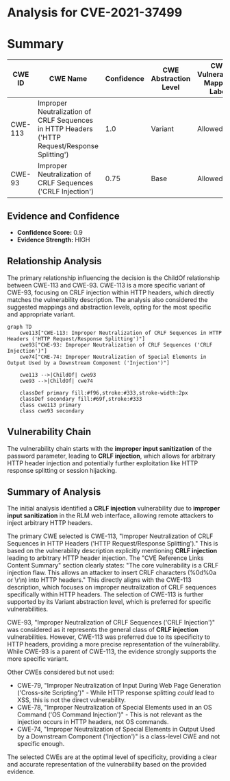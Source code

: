 # Analysis for CVE-2021-37499

# Summary
| CWE ID | CWE Name | Confidence | CWE Abstraction Level | CWE Vulnerability Mapping Label | CWE-Vulnerability Mapping Notes |
|---|---|---|---|---|---|
| CWE-113 | Improper Neutralization of CRLF Sequences in HTTP Headers ('HTTP Request/Response Splitting') | 1.0 | Variant | Allowed | Primary CWE |
| CWE-93 | Improper Neutralization of CRLF Sequences ('CRLF Injection') | 0.75 | Base | Allowed | Secondary Candidate |

## Evidence and Confidence

*   **Confidence Score:** 0.9
*   **Evidence Strength:** HIGH

## Relationship Analysis
The primary relationship influencing the decision is the ChildOf relationship between CWE-113 and CWE-93. CWE-113 is a more specific variant of CWE-93, focusing on CRLF injection within HTTP headers, which directly matches the vulnerability description. The analysis also considered the suggested mappings and abstraction levels, opting for the most specific and appropriate variant.

```mermaid
graph TD
    cwe113["CWE-113: Improper Neutralization of CRLF Sequences in HTTP Headers ('HTTP Request/Response Splitting')"]
    cwe93["CWE-93: Improper Neutralization of CRLF Sequences ('CRLF Injection')"]
    cwe74["CWE-74: Improper Neutralization of Special Elements in Output Used by a Downstream Component ('Injection')"]

    cwe113 -->|ChildOf| cwe93
    cwe93 -->|ChildOf| cwe74

    classDef primary fill:#f96,stroke:#333,stroke-width:2px
    classDef secondary fill:#69f,stroke:#333
    class cwe113 primary
    class cwe93 secondary
```

## Vulnerability Chain
The vulnerability chain starts with the **improper input sanitization** of the password parameter, leading to **CRLF injection**, which allows for arbitrary HTTP header injection and potentially further exploitation like HTTP response splitting or session hijacking.

## Summary of Analysis
The initial analysis identified a **CRLF injection** vulnerability due to **improper input sanitization** in the RLM web interface, allowing remote attackers to inject arbitrary HTTP headers.

The primary CWE selected is CWE-113, "Improper Neutralization of CRLF Sequences in HTTP Headers ('HTTP Request/Response Splitting')." This is based on the vulnerability description explicitly mentioning **CRLF injection** leading to arbitrary HTTP header injection. The "CVE Reference Links Content Summary" section clearly states: "The core vulnerability is a CRLF injection flaw. This allows an attacker to insert CRLF characters (%0d%0a or \r\n) into HTTP headers." This directly aligns with the CWE-113 description, which focuses on improper neutralization of CRLF sequences specifically within HTTP headers. The selection of CWE-113 is further supported by its Variant abstraction level, which is preferred for specific vulnerabilities.

CWE-93, "Improper Neutralization of CRLF Sequences ('CRLF Injection')" was considered as it represents the general class of **CRLF injection** vulnerabilities. However, CWE-113 was preferred due to its specificity to HTTP headers, providing a more precise representation of the vulnerability. While CWE-93 is a parent of CWE-113, the evidence strongly supports the more specific variant.

Other CWEs considered but not used:
* CWE-79, "Improper Neutralization of Input During Web Page Generation ('Cross-site Scripting')" - While HTTP response splitting *could* lead to XSS, this is not the direct vulnerability.
* CWE-78, "Improper Neutralization of Special Elements used in an OS Command ('OS Command Injection')" - This is not relevant as the injection occurs in HTTP headers, not OS commands.
* CWE-74, "Improper Neutralization of Special Elements in Output Used by a Downstream Component ('Injection')" is a class-level CWE and not specific enough.

The selected CWEs are at the optimal level of specificity, providing a clear and accurate representation of the vulnerability based on the provided evidence.